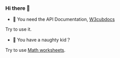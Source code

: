 ### Hi there 👋


- 🌱 You need the API Documentation, [W3cubdocs](https://docs.w3cub.com/)

 Try to use it.




- 👯 You have a naughty kid？

 Try to use [Math worksheets](https://tools.w3cub.com/math-calc).





<!--
**icai/icai** is a ✨ _special_ ✨ repository because its `README.md` (this file) appears on your GitHub profile.

Here are some ideas to get you started:

- 🔭 I’m currently working on ...
- 🌱 I’m currently learning ...
- 👯 I’m looking to collaborate on ...
- 🤔 I’m looking for help with ...
- 💬 Ask me about ...
- 📫 How to reach me: ...
- 😄 Pronouns: ...
- ⚡ Fun fact: ...
-->
